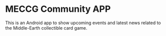 # MECCG Community APP  

This is an Android app to show upcoming events and latest news related to the Middle-Earth collectible card game.
